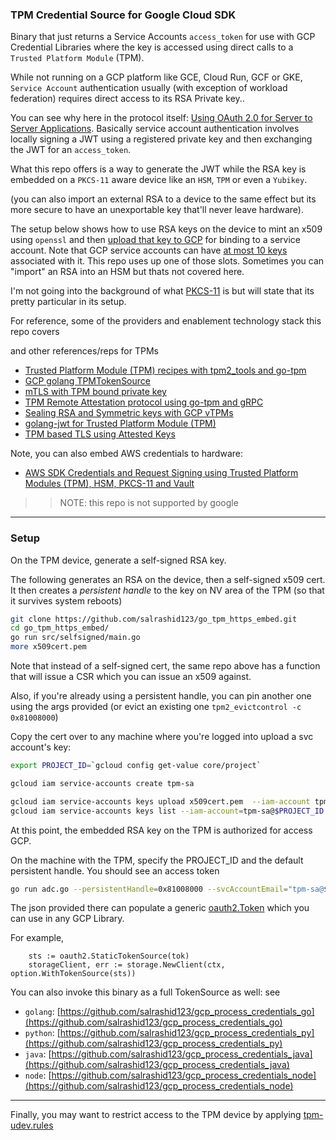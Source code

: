### TPM Credential Source for Google Cloud SDK

Binary that just returns a Service Accounts `access_token` for use with GCP Credential Libraries where the key is accessed using direct calls to a `Trusted Platform Module` (TPM).

While not running on a GCP platform like GCE, Cloud Run, GCF or GKE, `Service Account` authentication usually (with exception of workload federation) requires direct access to its RSA Private key.. 

You can see why here in the protocol itself: [Using OAuth 2.0 for Server to Server Applications](https://developers.google.com/identity/protocols/oauth2/service-account#authorizingrequests).  Basically service account authentication involves locally signing a JWT using a registered private key and then exchanging the JWT for an `access_token`.

What this repo offers is a way to generate the JWT while the RSA key is embedded on a `PKCS-11` aware device like an `HSM`, `TPM` or even a `Yubikey`.

(you can also import an external RSA to a device to the same effect but its more secure to have an unexportable key that'll never leave hardware).

The setup below shows how to use RSA keys on the device  to mint an x509 using `openssl` and then [upload that key to GCP](https://cloud.google.com/iam/docs/keys-upload#uploading) for binding to a service account.  Note that GCP service accounts can have [at most 10 keys](https://cloud.google.com/iam/quotas) associated with it.  This repo uses up one of those slots.  Sometimes you can "import" an RSA into an HSM but thats not covered here.

I'm not going into the background of what [PKCS-11](https://en.wikipedia.org/wiki/PKCS_11) is but will state that its pretty particular in its setup.

For reference, some of the providers and enablement technology stack this repo covers

and other references/reps for TPMs

* [Trusted Platform Module (TPM) recipes with tpm2_tools and go-tpm](https://github.com/salrashid123/tpm2)
* [GCP golang TPMTokenSource](https://github.com/salrashid123/oauth2/blob/master/README.md#usage-tpmtokensource)
* [mTLS with TPM bound private key](https://github.com/salrashid123/go_tpm_https_embed)
* [TPM Remote Attestation protocol using go-tpm and gRPC](https://github.com/salrashid123/go_tpm_remote_attestation)
* [Sealing RSA and Symmetric keys with GCP vTPMs](https://github.com/salrashid123/gcp_tpm_sealed_keys)
* [golang-jwt for Trusted Platform Module (TPM)](https://github.com/salrashid123/golang-jwt-tpm)
* [TPM based TLS using Attested Keys](https://github.com/salrashid123/tls_ak)


Note, you can also embed AWS credentials to hardware:

* [AWS SDK Credentials and Request Signing using Trusted Platform Modules (TPM), HSM, PKCS-11 and Vault](https://github.com/salrashid123/aws_hmac)


>> NOTE: this repo is not supported by google

---

### Setup


On the TPM device, generate a self-signed  RSA key.

The following generates an RSA on the device, then a self-signed x509 cert.  It then creates a _persistent handle_ to the key on NV area of the TPM (so that it survives system reboots)

```bash
git clone https://github.com/salrashid123/go_tpm_https_embed.git
cd go_tpm_https_embed/
go run src/selfsigned/main.go 
more x509cert.pem 
```

Note that instead of a self-signed cert, the same repo above has a function that will issue a CSR which you can issue an x509 against.  

Also, if you're already using a persistent handle, you can pin another one using the args provided (or evict an existing one `tpm2_evictcontrol -c 0x81008000`)


Copy the cert over to any machine where you're logged into upload a svc account's key:


```bash
export PROJECT_ID=`gcloud config get-value core/project`

gcloud iam service-accounts create tpm-sa

gcloud iam service-accounts keys upload x509cert.pem  --iam-account tpm-sa@$PROJECT_ID.iam.gserviceaccount.com
gcloud iam service-accounts keys list --iam-account=tpm-sa@$PROJECT_ID.iam.gserviceaccount.com
```

At this point, the embedded RSA key on the TPM is authorized for access GCP.


On the machine with the TPM, specify the PROJECT_ID and the default persistent handle.  You should see an access token
```bash
go run adc.go --persistentHandle=0x81008000 --svcAccountEmail="tpm-sa@$PROJECT_ID.iam.gserviceaccount.com"
```



The json provided there can populate a generic [oauth2.Token](https://pkg.go.dev/golang.org/x/oauth2@v0.12.0#Token) which you can use in any GCP Library.

For example,

```golang
	sts := oauth2.StaticTokenSource(tok)
	storageClient, err := storage.NewClient(ctx, option.WithTokenSource(sts))
```

You can also invoke this binary as a full TokenSource as well:  see

* `golang`: [https://github.com/salrashid123/gcp_process_credentials_go](https://github.com/salrashid123/gcp_process_credentials_go)
* `python`: [https://github.com/salrashid123/gcp_process_credentials_py](https://github.com/salrashid123/gcp_process_credentials_py)
* `java`: [https://github.com/salrashid123/gcp_process_credentials_java](https://github.com/salrashid123/gcp_process_credentials_java)
* `node`: [https://github.com/salrashid123/gcp_process_credentials_node](https://github.com/salrashid123/gcp_process_credentials_node)

---



Finally, you may want to restrict access to the TPM device by applying [tpm-udev.rules](https://github.com/salrashid123/tpm2#non-root-access-to-in-kernel-resource-manager-devtpmrm0-usint-tpm2-tss)


